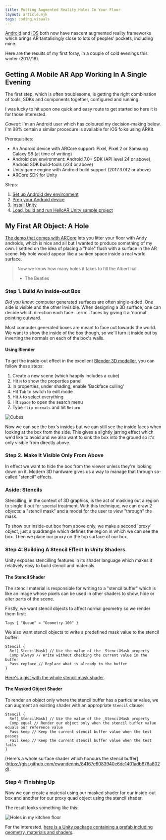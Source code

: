 ```yaml
---
title: Putting Augmented Reality Holes In Your Floor
layout: article.njk
tags: coding,visuals
---
```


[Android](https://developers.google.com/ar/) and [iOS](https://developer.apple.com/arkit/) both now have nascent augmented reality frameworks which brings AR tantalisingly close to lots of peoples' pockets, including mine.

Here are the results of my first foray, in a couple of cold evenings this winter (2017/18).

## Getting A Mobile AR App Working In A Single Evening

The first step, which is often troublesome, is getting the right combination of tools, SDKs and components together, configured and running.

I was lucky to hit upon one quick and easy route to get started so here it is for those interested.

_Caveat:_ I'm an Android user which has coloured my decision-making below. I'm 98% certain a similar procedure is available for iOS folks using ARKit.

Prerequisites:

 - An Android device with ARCore support: Pixel, Pixel 2 or Samsung Galaxy S8 (at time of writing)
 - Android dev environment: Android 7.0+ SDK (API level 24 or above), Android SDK build-tools (v24 or above)
 - Unity game engine with Android build support (2017.3.0f2 or above)
 - ARCore SDK for Unity

Steps:

 1. [Set up Android dev environment](https://developer.android.com/studio/index.html#downloads)
 1. [Prep your Android device](https://developers.google.com/ar/develop/unity/getting-started#prepare-device)
 1. [Install Unity](https://docs.unity3d.com/Manual/InstallingUnity.html)
 1. [Load, build and run HelloAR Unity sample project](https://developers.google.com/ar/develop/unity/getting-started)

## My First AR Object: A Hole

[The demo that comes with ARCore](https://github.com/google-ar/arcore-unity-sdk/tree/master/Assets/GoogleARCore/Examples/HelloAR) lets you litter your floor with Andy androids, which is nice and all but I wanted to produce something of my own. I settled on the idea of placing a "hole" flush with a surface in the AR scene. My hole would appear like a sunken space inside a real world surface.

> Now we know how many holes it takes to fill the Albert hall.
> - The Beatles

### Step 1. Build An Inside-out Box

_Did you know:_ computer generated surfaces are often single-sided. One side is visible and the other invisible. When designing a 3D surface, one can decide which direction each face ...erm... faces by giving it a 'normal' pointing outward.

Most computer generated boxes are meant to face out towards the world. We want to show the inside of the box though, so we'll turn it inside out by inverting the normals on each of the box's walls.

#### Using Blender

To get the inside-out effect in the excellent [Blender 3D modeller](https://www.blender.org/), you can follow these steps:

 1. Create a new scene (which happily includes a cube)
 1. Hit `N` to show the properties panel
 1. In properties, under shading, enable 'Backface culling'
 1. Hit `Tab` to switch to edit mode
 1. Hit `A` to select everything
 1. Hit `Space` to open the search menu
 1. Type `flip normals` and hit `Return`

![Cubes](/media/cubes.png)

Now we can see the box's insides but we can still see the inside faces when looking at the box from the side. This gives a slightly jarring effect which we'd like to avoid and we also want to sink the box into the ground so it's only visible from directly above. 

### Step 2. Make It Visible Only From Above

In effect we want to hide the box from the viewer unless they're looking down on it. Modern 3D hardware gives us a way to manage that through so-called "stencil" effects.

### Aside: Stencils

Stencilling, in the context of 3D graphics, is the act of masking out a region to single it out for special treatment. With this technique, we can draw 2 objects: a "stencil mask" and a model for the user to view "through" the mask.

To show our inside-out box from above only, we make a second 'proxy' object, just a quadrangle which defines the region in which we can see the box. Then we place our proxy on the top surface of our box.

### Step 4: Building A Stencil Effect In Unity Shaders

Unity exposes stencilling features in its shader language which makes it relatively easy to build stencil and materials.

#### The Stencil Shader

The stencil material is responsible for writing to a "stencil buffer" which is like an image whose pixels can be used in other shaders to show, hide or alter parts of the scene.

Firstly, we want stencil objects to affect normal geometry so we render them first:

```
Tags { "Queue" = "Geometry-100" }
```

We also want stencil objects to write a predefined mask value to the stencil buffer:

```
Stencil {
  Ref[_StencilMask] // Use the value of the _StencilMask property
  Comp always // Write without checking the current value in the buffer
  Pass replace // Replace what is already in the buffer
}
```

[Here's a gist with the whole stencil mask shader](https://gist.github.com/ewandennis/ff0f12da482a0aff55486290c00c5e9e).

#### The Masked Object Shader

To render an object only where the stencil buffer has a particular value, we can augment an existing shader with an appropriate `Stencil` clause:

```
Stencil {
  Ref[_StencilMask] // Use the value of the _StencilMask property
  Comp equal // Render our object only when the stencil buffer value equals our reference value
  Pass keep // Keep the current stencil buffer value when the test passes
  Fail keep // Keep the current stencil buffer value when the test fails
}
```

[Here's a whole surface shader which honours the stencil buffer] (https://gist.github.com/ewandennis/84167e6083940e6dc1401adb876a802d).

### Step 4: Finishing Up

Now we can create a material using our masked shader for our inside-out box and another for our proxy quad object using the stencil shader.

The result looks something like this:

![Holes in my kitchen floor](/media/holes-1.png)

For the interested, [here is a Unity package containing a prefab including geometry, materials and shaders](/media/ARHoles.unitypackage).
